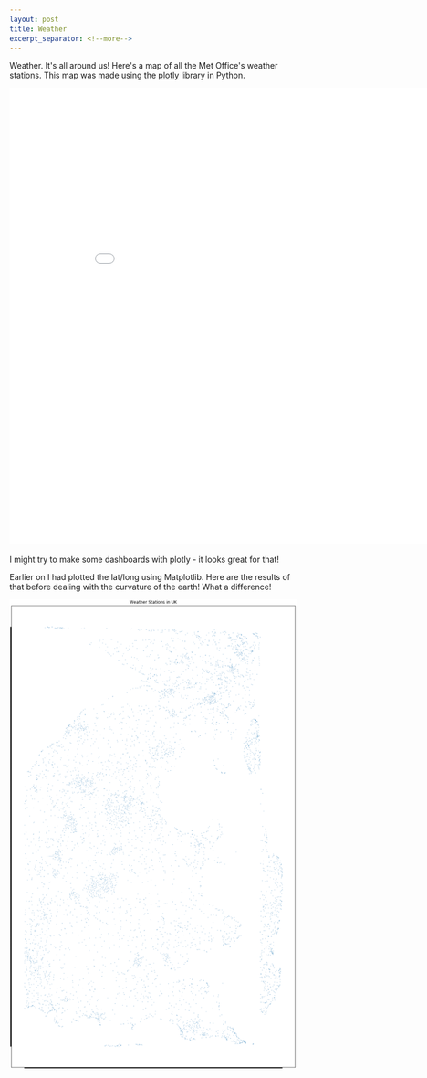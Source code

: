 ```yaml
---
layout: post
title: Weather
excerpt_separator: <!--more-->
---
```


Weather. It's all around us! Here's a map of all the Met Office's weather stations. This map was made using the [plotly](https://plot.ly/) library in Python. <!--more-->

<iframe width="900" height="800" frameborder="0" scrolling="no" src="//plot.ly/~perrymant/1.embed"></iframe>

I might try to make some dashboards with plotly - it looks great for that!

Earlier on I had plotted the lat/long using Matplotlib. Here are the results of that before dealing with the curvature of the earth! What a difference! 


![Weather](/images/Weather2.png)
